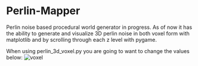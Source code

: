 # Perlin-Mapper
Perlin noise based procedural world generator in progress. As of now it has the ability to generate and visualize 3D perlin noise in both voxel form with matplotlib and by scrolling through each z level with pygame.

When using perlin_3d_voxel.py you are going to want to change the values below:
![voxel](https://github.com/peejcodes/Perlin-Mapper/assets/130196840/42830b73-1707-4db4-81f6-f1c77edf2b89)
